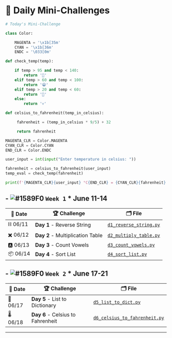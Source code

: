 # 🐧 Daily Mini-Challenges

```python
# Today's Mini-Challenge

class Color:

    MAGENTA = '\x1b[35m'
    CYAN = '\x1b[36m'
    ENDC = '\033[0m'

def check_temp(temp):

    if temp > 95 and temp < 140:
        return '🥵'
    elif temp > 60 and temp < 100:
        return '😁'
    elif temp > 20 and temp < 60:
        return '🥶'
    else:
        return '💀'

def celsius_to_fahrenheit(temp_in_celsius):

     fahrenheit = (temp_in_celsius * 9/5) + 32

     return fahrenheit

MAGENTA_CLR = Color.MAGENTA
CYAN_CLR = Color.CYAN
END_CLR = Color.ENDC

user_input = int(input("Enter temperature in celsius: "))

fahrenheit = celsius_to_fahrenheit(user_input)
temp_eval = check_temp(fahrenheit)

print(f'{MAGENTA_CLR}{user_input} °C{END_CLR} = {CYAN_CLR}{fahrenheit} °F{END_CLR} {temp_eval}')

```

## - ![#1589F0](https://placehold.co/15x15/1589F0/1589F0.png) `Week 1` \* June 11-14

| 📅 Date  | 🏆 Challenge                     | 🗂️ File                                                                                                       |
| -------- | -------------------------------- | ------------------------------------------------------------------------------------------------------------- |
| ⛓️ 06/11 | **Day 1** - Reverse String       | [`d1_reverse_string.py`](https://github.com/lnvaldez/Daily-Mini-Challenges/blob/main/w1/d1_reverse_string.py) |
| ✖️ 06/12 | **Day 2** - Multiplication Table | [`d2_multiply_table.py`](https://github.com/lnvaldez/Daily-Mini-Challenges/blob/main/w1/d2_multiply_table.py) |
| 🅰️ 06/13 | **Day 3** - Count Vowels         | [`d3_count_vowels.py`](https://github.com/lnvaldez/Daily-Mini-Challenges/blob/main/w1/d3_count_vowels.py)     |
| 📦 06/14 | **Day 4** - Sort List            | [`d4_sort_list.py`](https://github.com/lnvaldez/Daily-Mini-Challenges/blob/main/w1/d4_sort_list.py)           |

## - ![#1589F0](https://placehold.co/15x15/1589F0/1589F0.png) `Week 2` \* June 17-21

| 📅 Date  | 🏆 Challenge                      | 🗂️ File                                                                                                                  |
| -------- | --------------------------------- | ------------------------------------------------------------------------------------------------------------------------ |
| 📙 06/17 | **Day 5** - List to Dictionary    | [`d5_list_to_dict.py`](https://github.com/lnvaldez/Daily-Mini-Challenges/blob/main/d5_list_to_dict.py)                   |
| 🌡️ 06/18 | **Day 6** - Celsius to Fahrenheit | [`d6_celsius_to_fahrenheit.py`](https://github.com/lnvaldez/Daily-Mini-Challenges/blob/main/d6_celsius_to_fahrenheit.py) |

---
